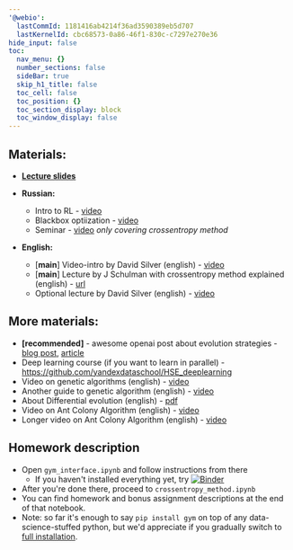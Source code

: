 ```yaml
---
'@webio':
  lastCommId: 1181416ab4214f36ad3590389eb5d707
  lastKernelId: cbc68573-0a86-46f1-830c-c7297e270e36
hide_input: false
toc:
  nav_menu: {}
  number_sections: false
  sideBar: true
  skip_h1_title: false
  toc_cell: false
  toc_position: {}
  toc_section_display: block
  toc_window_display: false
---
```


## Materials:
* [__Lecture slides__](https://yadi.sk/i/sbc0ZCKx3RRGbW)
* __Russian:__
  * Intro to RL - [video](https://yadi.sk/i/bMo0qa-x3DoqkS)
  * Blackbox optiization - [video](https://yadi.sk/i/5yf_4oGI3EDJhJ)
  * Seminar - [video](https://yadi.sk/i/dPsWYMK13EDJj7) _only covering crossentropy method_

* __English:__
  * [__main__] Video-intro by David Silver (english) - [video](https://www.youtube.com/watch?v=2pWv7GOvuf0)
  * [__main__] Lecture by J Schulman with crossentropy method explained (english) - [url](https://www.youtube.com/watch?v=aUrX-rP_ss4&list=PLCTc_C7itk-GaAMxmlChrkPnGKtjz8hv1)
  * Optional lecture by David Silver (english) - [video](https://www.youtube.com/watch?v=lfHX2hHRMVQ)


## More materials:
* __[recommended]__ - awesome openai post about evolution strategies - [blog post](https://blog.openai.com/evolution-strategies/), [article](https://arxiv.org/abs/1703.03864)
* Deep learning course (if you want to learn in parallel) - https://github.com/yandexdataschool/HSE_deeplearning
* Video on genetic algorithms (english) - [video](https://www.youtube.com/watch?v=ejxfTy4lI6I)
* Another guide to genetic algorithm (english) - [video](https://www.youtube.com/watch?v=zwYV11a__HQ)
* About Differential evolution (english) - [pdf](http://jvanderw.une.edu.au/DE_1.pdf)
* Video on Ant Colony Algorithm (english) - [video](https://www.youtube.com/watch?v=D58nLNLkb0I)
* Longer video on Ant Colony Algorithm (english) - [video](https://www.youtube.com/watch?v=xpyKmjJuqhk)


## Homework description
* Open `gym_interface.ipynb` and follow instructions from there
  * If you haven't installed everything yet, try [![Binder](https://mybinder.org/badge.svg)](https://mybinder.org/v2/gh/yandexdataschool/Practical_RL/master)
* After you're done there, proceed to `crossentropy_method.ipynb`
* You can find homework and bonus assignment descriptions at the end of that notebook.
* Note: so far it's enough to say `pip install gym` on top of any data-science-stuffed python, but we'd appreciate if you gradually switch to [full installation](https://github.com/openai/gym#installing-everything).
